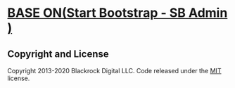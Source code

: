 # [BASE ON(Start Bootstrap - SB Admin )](https://startbootstrap.com/template-overviews/sb-admin/)

## Copyright and License

Copyright 2013-2020 Blackrock Digital LLC. Code released under the [MIT](https://github.com/BlackrockDigital/startbootstrap-sb-admin/blob/gh-pages/LICENSE) license.
